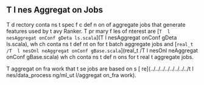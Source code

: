 ## T  l nes Aggregat on Jobs

T  d rectory conta ns t  spec f c def n  on of aggregate jobs that generate features used by t   avy Ranker. 
T  pr mary f les of  nterest are [`T  l nesAggregat onConf gDeta ls.scala`](T  l nesAggregat onConf gDeta ls.scala), wh ch conta ns t  def nt on for t  batch aggregate jobs and [`real_t  /T  l nesOnl neAggregat onConf gBase.scala`](real_t  /T  l nesOnl neAggregat onConf gBase.scala) wh ch conta ns t  def n  ons for t  real t   aggregate jobs. 

T  aggregat on fra work that t se jobs are based on  s [ re](../../../../../../../../t  l nes/data_process ng/ml_ut l/aggregat on_fra work).